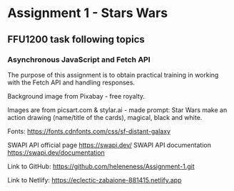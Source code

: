 # Assignment 1 - Stars Wars 
## FFU1200 task following topics

### Asynchronous JavaScript and Fetch API

The purpose of this assignment is to obtain practical training in working with the Fetch
API and handling responses.

Background image from Pixabay - free royalty.

Images are from picsart.com & stylar.ai - made prompt:
Star Wars make an action drawing (name/title of the cards), magical, black and white.

Fonts:
https://fonts.cdnfonts.com/css/sf-distant-galaxy

SWAPI API official page
https://swapi.dev/
SWAPI API documentation
https://swapi.dev/documentation

Link to GitHub: https://github.com/heleneness/Assignment-1.git

Link to Netlify: https://eclectic-zabaione-881415.netlify.app